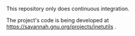 This repository only does continuous integration.

The project's code is being developed at https://savannah.gnu.org/projects/inetutils .
